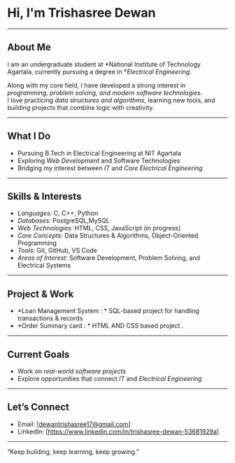 # Hi, I'm Trishasree Dewan  

---

##  About Me  
I am an undergraduate student at *National Institute of Technology Agartala, currently pursuing a degree in **Electrical Engineering*.  

Along with my core field, I have developed a strong interest in *programming, problem solving, and modern software technologies*.  
I love practicing *data structures and algorithms*, learning new tools, and building projects that combine logic with creativity.  

---

##  What I Do  
-  Pursuing B.Tech in Electrical Engineering at NIT Agartala  
-  Exploring *Web Development* and Software Technologies  
-  Bridging my interest between *IT* and *Core Electrical Engineering*  

---

##  Skills & Interests  
- *Languages:* C, C++, Python
- *Databases:* PostgreSQL,MySQL   
- *Web Technologies:* HTML, CSS, JavaScript (in progress)
- *Core Concepts:* Data Structures & Algorithms, Object-Oriented Programming
- *Tools:* Git, GitHub, VS Code  
- *Areas of Interest:* Software Development, Problem Solving, and Electrical Systems  

---

## Project & Work
- *Loan Management System : * SQL-based project for handling transactions & records
- *Order Summary card : * HTML AND CSS based project .


---

## Current Goals  
- Work on *real-world software projects*  
- Explore opportunities that connect *IT* and *Electrical Engineering*  

---


## Let’s Connect  
-  Email: [dewantrishasree17@gmail.com]  
-  LinkedIn: [https://www.linkedin.com/in/trishasree-dewan-53681929a]  

---

 “Keep building, keep learning, keep growing.”
